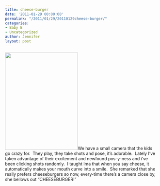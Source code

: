 ```yaml
---
title: cheese-burger
date: '2011-01-29 00:00:00'
permalink: "/2011/01/29/20110129cheese-burger/"
categories:
- Baby E
- Uncategorized
author: Jennifer
layout: post
---
```


<img title="IMG_0560" height="320" alt="" width="240" class="alignleft size-full wp-image-986" src="http://static.squarespace.com/static/50db6bb3e4b015296cd43789/50dfa5b1e4b0dc6320e0b5ea/50dfa5b3e4b0dc6320e0b822/1296456677000/?format=original" />We have a small camera that the kids go crazy for.  They play, they take shots and pose, it&#8217;s adorable.  Lately I&#8217;ve taken advantage of their excitement and newfound pos-y-ness and i&#8217;ve been clicking shots randomly.  I taught Ima that when you say cheese, it automatically makes your mouth curve into a smile.  She remarked that she really prefers cheeseburgers so now, every-time there&#8217;s a camera close by, she bellows out &#8220;CHEESEBURGER!&#8221;
